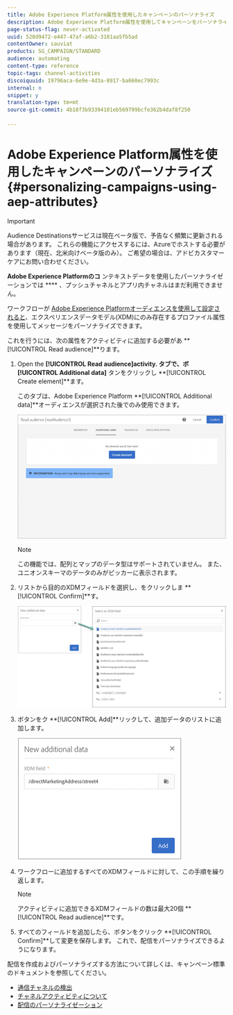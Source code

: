 ```yaml
---
title: Adobe Experience Platform属性を使用したキャンペーンのパーソナライズ
description: Adobe Experience Platform属性を使用してキャンペーンをパーソナライズする方法について説明します。
page-status-flag: never-activated
uuid: 528d9472-e447-47af-a6b2-3181aa5fb5ad
contentOwner: sauviat
products: SG_CAMPAIGN/STANDARD
audience: automating
content-type: reference
topic-tags: channel-activities
discoiquuid: 19796aca-6e9e-4d3a-8917-ba660ec7993c
internal: n
snippet: y
translation-type: tm+mt
source-git-commit: 4b18f3b93394101eb569799bcfe362b4daf8f250

---
```



# Adobe Experience Platform属性を使用したキャンペーンのパーソナライズ {#personalizing-campaigns-using-aep-attributes}

>[!IMPORTANT]
>
>Audience Destinationsサービスは現在ベータ版で、予告なく頻繁に更新される場合があります。 これらの機能にアクセスするには、Azureでホストする必要があります（現在、北米向けベータ版のみ）。 ご希望の場合は、アドビカスタマーケアにお問い合わせください。
>
>**Adobe Experience Platformのコ** ンテキストデータを使用したパーソナライゼーションでは **** 、プッシュチャネルとアプリ内チャネルはまだ利用できません。

ワークフローが [Adobe Experience Platformオーディエンスを使用して設定されると](../../audiences/using/aep-about-audience-destinations-service.md)、エクスペリエンスデータモデル(XDM)にのみ存在するプロファイル属性を使用してメッセージをパーソナライズできます。

これを行うには、次の属性をアクティビティに追加する必要があ **[!UICONTROL Read audience]**ります。

1. Open the **[!UICONTROL Read audience]**activity. タブで、ボ**[!UICONTROL Additional data]** タンをクリックし **[!UICONTROL Create element]**ます。

   このタブは、Adobe Experience Platform **[!UICONTROL Additional data]**オーディエンスが選択された後でのみ使用できます。

   ![](assets/aep_wkf_readaudience_attributes.png)

   >[!NOTE]
   >
   >この機能では、配列とマップのデータ型はサポートされていません。 また、ユニオンスキーマのデータのみがピッカーに表示されます。

1. リストから目的のXDMフィールドを選択し、をクリックしま **[!UICONTROL Confirm]**す。

   ![](assets/aep_wkf_readaudience_perso1.png)

1. ボタンをク **[!UICONTROL Add]**リックして、追加データのリストに追加します。

   ![](assets/aep_wkf_readaudience_perso3.png)

1. ワークフローに追加するすべてのXDMフィールドに対して、この手順を繰り返します。

   >[!NOTE]
   >
   >アクティビティに追加できるXDMフィールドの数は最大20個 **[!UICONTROL Read audience]**です。

1. すべてのフィールドを追加したら、ボタンをクリック **[!UICONTROL Confirm]**して変更を保存します。 これで、配信をパーソナライズできるようになります。

配信を作成およびパーソナライズする方法について詳しくは、キャンペーン標準のドキュメントを参照してください。

* [通信チャネルの検出](../../channels/using/discovering-communication-channels.md)
* [チャネルアクティビティについて](../../automating/using/about-channel-activities.md)
* [配信のパーソナライゼーション](../../designing/using/personalization.md)
